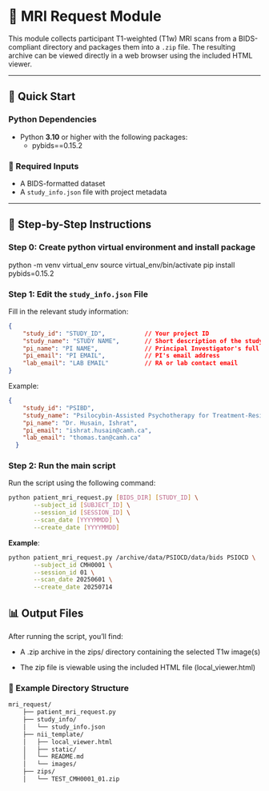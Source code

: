 # 🧠 MRI Request Module

This module collects participant T1-weighted (T1w) MRI scans from a BIDS-compliant directory and packages them into a `.zip` file. The resulting archive can be viewed directly in a web browser using the included HTML viewer.

---

## 🚀 Quick Start

### Python Dependencies
- Python **3.10** or higher with the following packages:
    - pybids==0.15.2   
### 📁 Required Inputs

- A BIDS-formatted dataset
- A `study_info.json` file with project metadata

---

## 📝 Step-by-Step Instructions

### Step 0: Create python virtual environment and install package
python -m venv virtual_env 
source virtual_env/bin/activate 
pip install pybids=0.15.2

### Step 1: Edit the `study_info.json` File

Fill in the relevant study information:

```json
{
    "study_id": "STUDY_ID",           // Your project ID
    "study_name": "STUDY NAME",       // Short description of the study
    "pi_name": "PI NAME",             // Principal Investigator's full name
    "pi_email": "PI EMAIL",           // PI's email address
    "lab_email": "LAB EMAIL"          // RA or lab contact email
}

```
Example:

```json
{
    "study_id": "PSIBD",
    "study_name": "Psilocybin-Assisted Psychotherapy for Treatment-Resistant Depression Study",
    "pi_name": "Dr. Husain, Ishrat",
    "pi_email": "ishrat.husain@camh.ca",
    "lab_email": "thomas.tan@camh.ca"
  }
```

### Step 2: Run the main script
Run the script using the following command:
```bash
python patient_mri_request.py [BIDS_DIR] [STUDY_ID] \
       --subject_id [SUBJECT_ID] \
       --session_id [SESSION_ID] \
       --scan_date [YYYYMMDD] \
       --create_date [YYYYMMDD]
```
**Example**:
```bash
python patient_mri_request.py /archive/data/PSIOCD/data/bids PSIOCD \
       --subject_id CMH0001 \
       --session_id 01 \
       --scan_date 20250601 \
       --create_date 20250714
```

## 📊 Output Files

After running the script, you’ll find:

 - A .zip archive in the zips/ directory containing the selected T1w image(s)

 - The zip file is viewable using the included HTML file (local_viewer.html)

### 📁 Example Directory Structure
```bash
mri_request/
    ├── patient_mri_request.py
    ├── study_info/
    │   └── study_info.json
    ├── nii_template/
    │   ├── local_viewer.html
    │   ├── static/
    │   └── README.md
    │   └── images/
    ├── zips/
    │   └── TEST_CMH0001_01.zip
```